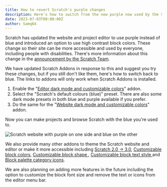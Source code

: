 ```yaml
---
title: How to revert Scratch's purple changes
description: Here's how to switch from the new purple now used by the Scratch website and editor back to blue with Scratch Addons.
date: 2023-07-03T00:00:00Z
author: Samq64
---
```

Scratch has updated the website and project editor to use purple instead of blue and introduced an option to use high contrast block colors. These change so their site can be more accessible and used by everyone, including people with disabilities. There's more information about this change in the [announcement by the Scratch Team](https://scratch.mit.edu/discuss/topic/689659/).

We have updated Scratch Addons in response to this and suggest you try these changes, but if you still don't like them, here's how to switch back to blue. The links to addons will only work when Scratch Addons is installed.

1. Enable the "[Editor dark mode and customizable colors](https://scratch.mit.edu/scratch-addons-extension/settings#addon-editor-dark-mode)" addon.
2. Select the "Scratch's default colours (blue)" preset. There are also some dark mode presets in both blue and purple available if you prefer.
3. Do the same for the "[Website dark mode and customizable colors](https://scratch.mit.edu/scratch-addons-extension/settings#addon-dark-www)" addon.

Now you can make projects and browse Scratch with the blue you're used to.

![Scratch website with purple on one side and blue on the other](/assets/img/blog/revert-purple/purple-blue.png)

We also provide many other addons to theme the Scratch website and editor or make it more accessible including [Scratch 2.0 → 3.0](https://scratch.mit.edu/scratch-addons-extension/settings#addon-scratchr2), [Customizable block colors](https://scratch.mit.edu/scratch-addons-extension/settings#addon-editor-theme3), [Customizable block shape ](https://scratch.mit.edu/scratch-addons-extension/settings#addon-custom-block-shape), [ Customizable block text style ](https://scratch.mit.edu/scratch-addons-extension/settings#addon-custom-block-text) and [Block palette category icons](https://scratch.mit.edu/scratch-addons-extension/settings#addon-block-palette-icons).

We are also planning on adding more features in the future including the option to customize the block font size and remove the text or icons from the editor menu bar.
